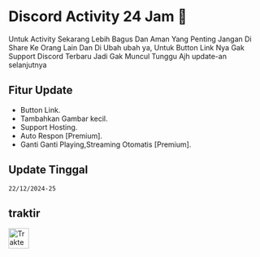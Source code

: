 # Discord Activity 24 Jam 🌟

Untuk Activity Sekarang Lebih Bagus Dan Aman Yang Penting Jangan Di Share Ke Orang Lain Dan Di Ubah ubah ya, Untuk Button Link Nya Gak Support Discord Terbaru Jadi Gak Muncul Tunggu Ajh update-an selanjutnya

## Fitur Update

- Button Link.
- Tambahkan Gambar kecil.
- Support Hosting.
- Auto Respon [Premium].
- Ganti Ganti Playing,Streaming Otomatis [Premium].

## Update Tinggal
```22/12/2024-25```
## traktir
<a href="https://trakteer.id/galang_thejokr" target="_blank"><img id="wse-buttons-preview" src="https://edge-cdn.trakteer.id/images/embed/trbtn-red-1.png?date=18-11-2023" height="40" style="border:0px;height:40px;" alt="Trakteer Saya"></a>
